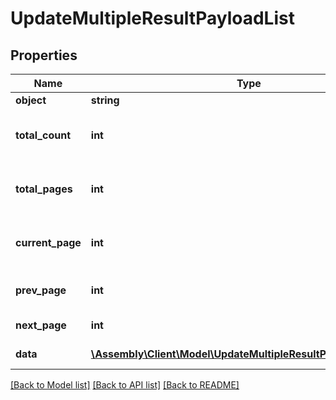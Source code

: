 # UpdateMultipleResultPayloadList

## Properties
Name | Type | Description | Notes
------------ | ------------- | ------------- | -------------
**object** | **string** | Object type | [optional] 
**total_count** | **int** | Total number of objects available | [optional] 
**total_pages** | **int** | Total number of pages available | [optional] 
**current_page** | **int** | Current page in pages available | [optional] 
**prev_page** | **int** | Previous page number | [optional] 
**next_page** | **int** | Next page number | [optional] 
**data** | [**\Assembly\Client\Model\UpdateMultipleResultPayloadListData[]**](UpdateMultipleResultPayloadListData.md) | The paged data | [optional] 

[[Back to Model list]](../README.md#documentation-for-models) [[Back to API list]](../README.md#documentation-for-api-endpoints) [[Back to README]](../README.md)


